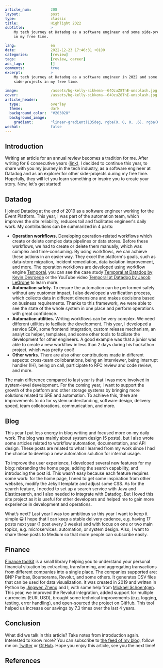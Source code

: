 ```yaml
---
article_num:         208
layout:              post
type:                classic
title:               Highlight 2022
subtitle:            >
    My tech journey at Datadog as a software engineer and some side-projects
    in my free time.

lang:                en
date:                2022-12-23 17:46:31 +0100
categories:          [review]
tags:                [review, career]
ads_tags:            []
comments:            true
excerpt:             >
    My tech journey at Datadog as a software engineer in 2022 and some
    side-projects in my free time.

image:               /assets/bg-kelly-sikkema--64OzuZ8ThE-unsplash.jpg
cover:               /assets/bg-kelly-sikkema--64OzuZ8ThE-unsplash.jpg
article_header:
  type:              overlay
  theme:             dark
  background_color:  "#203028"
  background_image:
    gradient:        "linear-gradient(135deg, rgba(0, 0, 0, .6), rgba(0, 0, 0, .4))"
wechat:              false
---
```


## Introduction

Writing an article for an annual review becomes a tradition for me. After
writing for 6 consecutive years
([link](/en/categories/review/)), I decided to continue this year, to share with
you my journey in the tech industry, as a software engineer at Datadog and as an
explorer for other side-projects during my free time. Hopefully, they will let
you learn something or inspire you to create your story. Now, let's get started!

## Datadog

I joined Datadog at the end of 2019 as a software engineer working for the Event
Platform. This year, I was part of the automation team, which improves the site
reliability, reduces toil and facilitates engineer's daily work. My
contributions can be summarized in 4 parts:

* **Operation workflows.** Developing operation-related workflows which create
  or delete complex data pipelines or data stores. Before these workflows, we
  had to create or delete them manually, which was complex and time-consuming.
  By using workflows, we can achieve these actions in an easier way. They
  excel the platform's goals, such as data-store migration, incident
  remediation, data isolation improvement, and more. The operation workflows are
  developed using workflow engine [Temporal](https://temporal.io), you can see
  the case study [Temporal at Datadog by Kevin
  Devroede](https://temporal.io/case-studies/how-datadog-ensures-database-reliability-with-temporal)
  or the YouTube video [Temporal at Datadog by Jacob
  LeGrone](https://youtu.be/LxgkAoTSI8Q) to learn more.
* **Automation safety.** To ensure the automation can be performed safely
  without any customer impact, I
  also developed a verification process, which collects data in different
  dimensions and makes decisions based on business requirements. Thanks to this
  framework, we were able to see the state of the whole system in one
  place and perform operations with great confidence.
* **Automation utilities.** Writing workflows can be very complex. We need
  different utilities to faciliate the development. This year, I developed a
  service SDK, some frontend integration, custom release mechanism, an analytics
  helper, templates, and some other tools to faciliate the development for other
  engineers. A good example was that a junior was able to create a new workflow
  in less than 2 days during his hackathon project, which was pretty cool!
* **Other works.** There are also other contributions made in different aspects:
  cross-team collobarations, being an interviewer, being interrupt handler (IH),
  being on call, participate to RFC review and code review, and more.

The main difference compared to last year is that I was more involved in
system-level development.
For the coming year, I want to support the growth of the platform and other
storage systems by bringing more solutions related to SRE and automation. To
achieve this, there are improvements to do for system understanding, software
design, delivery speed, team colloborations, communication, and more.

## Blog

This year I put less energy in blog writing and focused more on my daily work. The
blog was mainly about system design (5 posts), but I also wrote some
articles related to workflow automation, documentation, and API design. These
posts are related to what I learned from my work since I had the chance to
develop a new automation solution for internal usage.

To improve the user experience, I developed several new features for
my blog: rebranding the home page, adding the search capability, and introducing
the post id. This wasn’t easy because each feature requires some work: for the
home page, I need to get some inspiration from other websites, modify the Jekyll
template and adjust some CSS. As for the search feature, I needed to set up a
search service with Java and Elasticsearch, and I also needed to integrate with
Datadog. But I loved this site project as it is useful for other developers and
helped me to gain more experience in development and operations.

What’s next? Last year I was too ambitious so this year I want to keep it simple
😀 I hope that I can keep a stable delivery cadence, e.g. having 17 posts next
year (1 post every 3 weeks) and with focus on one or two main topics, e.g.
microservices, automation, or system design. Also, I want to share these posts
to Medium so that more people can subscribe easily.

## Finance

[Finance toolkit](https://github.com/mincong-h/finance-toolkit/) is a small
library helping you to understand your personal financial situation by
extracting, transforming, and aggregating transactions from different companies
into a single place. The companies supported are: BNP Paribas, Boursorama,
Revolut, and some others. It generates CSV files that can be used for data
visualization. It was created in 2019 and written in Python by [Jingwen
Zheng](https://github.com/jingwen-z) and
I, with some help from [Mickaël Schoentgen](https://github.com/BoboTiG). This
year, we improved the Revolut
integration, added support for multiple currencies (EUR, USD), brought some
technical improvements (e.g. logging, testing, error handling), and open-sourced
the project on GitHub. This tool helped us increase our savings by 7.3 times
over the last 4 years.

## Conclusion

What did we talk in this article? Take notes from introduction again.
Interested to know more? You can subscribe to [the feed of my blog](/feed.xml), follow me
on [Twitter](https://twitter.com/mincong_h) or
[GitHub](https://github.com/mincong-h/). Hope you enjoy this article, see you the next time!

## References
